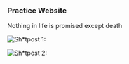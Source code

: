 ### Practice Website
Nothing in life is promised except death 

![Sh*tpost 1:](https://cdn.pixabay.com/photo/2015/04/23/22/00/tree-736885_1280.jpg)

![Sh*tpost 2:](https://compote.slate.com/images/697b023b-64a5-49a0-8059-27b963453fb1.gif)

